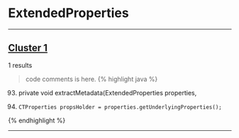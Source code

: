 # ExtendedProperties

***

## [Cluster 1](./1)
1 results
> code comments is here.
{% highlight java %}
93. private void extractMetadata(ExtendedProperties properties,
95.     CTProperties propsHolder = properties.getUnderlyingProperties();
{% endhighlight %}

***

